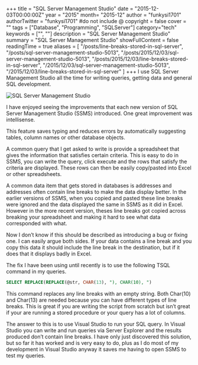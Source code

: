 +++
title = "SQL Server Management Studio"
date = "2015-12-03T00:00:00Z"
year = "2015"
month= "2015-12"
author = "funkysi1701"
authorTwitter = "funkysi1701" #do not include @
copyright = false
cover = ""
tags = ["Database", "Programming", "SQLServer"]
category="tech"
keywords = ["", ""]
description = "SQL Server Management Studio"
summary = "SQL Server Management Studio"
showFullContent = false
readingTime = true
aliases = [
    "/posts/line-breaks-stored-in-sql-server",
    "/posts/sql-server-management-studio-5013",
    "/posts/2015/12/03/sql-server-management-studio-5013",
    "/posts/2015/12/03/line-breaks-stored-in-sql-server",
    "/2015/12/03/sql-server-management-studio-5013",
    "/2015/12/03/line-breaks-stored-in-sql-server"
]
+++
I use SQL Server Management Studio all the time for writing queries, getting data and general SQL development.

![SQL Server Management Studio](https://storageaccountblog9f5d.blob.core.windows.net/blazor/wp-content/uploads/2015/12/sql-server-2012-management-studio-splash-screen.png?resize=529%2C360)

I have enjoyed seeing the improvements that each new version of SQL Server Management Studio (SSMS) introduced. One great improvement was intellisense.

This feature saves typing and reduces errors by automatically suggesting tables, column names or other database objects.

A common query that I get asked to write is provide a spreadsheet that gives the information that satisfies certain criteria. This is easy to do in SSMS, you can write the query, click execute and the rows that satisfy the criteria are displayed. These rows can then be easily copy/pasted into Excel or other spreadsheets.

A common data item that gets stored in databases is addresses and addresses often contain line breaks to make the data display better. In the earlier versions of SSMS, when you copied and pasted these line breaks were ignored and the data displayed the same in SSMS as it did in Excel. However in the more recent version, theses line breaks got copied across breaking your spreadsheet and making it hard to see what data corresponded with what.

Now I don’t know if this should be described as introducing a bug or fixing one. I can easily argue both sides. If your data contains a line break and you copy this data it should include the line break in the destination, but if it does that it displays badly in Excel.

The fix I have been using until recently is to use the following TSQL command in my queries.

```sql
SELECT REPLACE(REPLACE(@str, CHAR(13), "), CHAR(10), ")
```

This command replaces any line breaks with an empty string. Both Char(10) and Char(13) are needed because you can have different types of line breaks. This is great if you are writing the script from scratch but isn’t great if your are running a stored procedure or your query has a lot of columns.

The answer to this is to use Visual Studio to run your SQL query. In Visual Studio you can write and run queries via Server Explorer and the results produced don’t contain line breaks. I have only just discovered this solution, but so far it has worked and is very easy to do, plus as I do most of my development in Visual Studio anyway it saves me having to open SSMS to test my queries.

